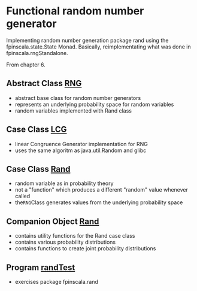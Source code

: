 # Functional random number generator

Implementing random number generation package rand
using the fpinscala.state.State Monad.  Basically,
reimplementating what was done in fpinscala.rngStandalone.

From chapter 6.

## Abstract Class [RNG](RNG.scala#L3-L9)

* abstract base class for random number generators
* represents an underlying probability space for random variables
* random variables implemented with Rand class

## Case Class [LCG](RNG.scala#L11-L51)

* linear Congruence Generator implementation for RNG
* uses the same algoritm as java.util.Random and glibc

## Case Class [Rand](Rand.scala#L5-L31)

* random variable as in probability theory
* not a "function" which produces a different "random" value whenever called
* the`RNG`Class generates values from the underlying probability space

## Companion Object [Rand](Rand.scala#L33-L289)

* contains utility functions for the Rand case class
* contains various probability distributions
* contains functions to create joint probability distributions

## Program [randTest](../exerciseCode/randTest.scala)

* exercises package fpinscala.rand
